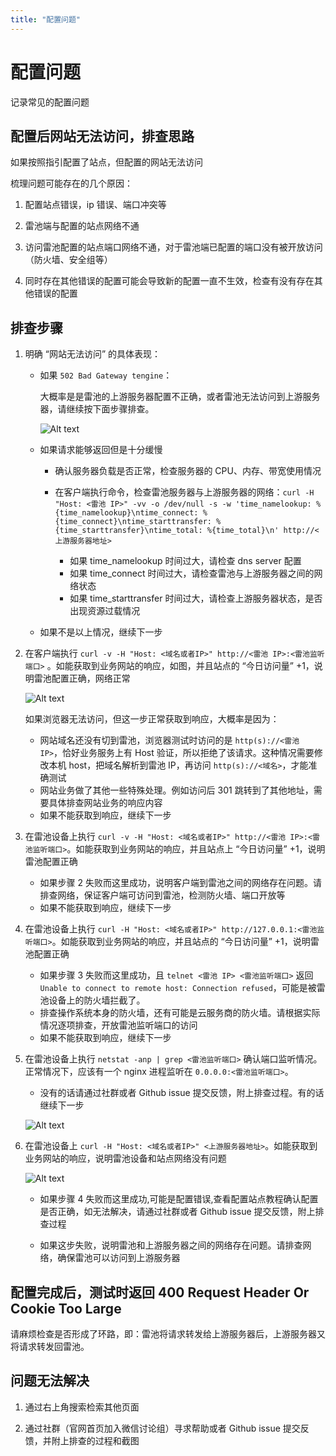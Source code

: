 ```yaml
---
title: "配置问题"
---
```


# 配置问题

记录常见的配置问题

## 配置后网站无法访问，排查思路

如果按照指引配置了站点，但配置的网站无法访问

梳理问题可能存在的几个原因：

1. 配置站点错误，ip 错误、端口冲突等

2. 雷池端与配置的站点网络不通

3. 访问雷池配置的站点端口网络不通，对于雷池端已配置的端口没有被开放访问（防火墙、安全组等）

4. 同时存在其他错误的配置可能会导致新的配置一直不生效，检查有没有存在其他错误的配置

## 排查步骤

1. 明确 “网站无法访问” 的具体表现：

   - 如果 `502 Bad Gateway tengine`：

      大概率是是雷池的上游服务器配置不正确，或者雷池无法访问到上游服务器，请继续按下面步骤排查。

      ![Alt text](/images/docs/guide_config/tengine_502.png)

   - 如果请求能够返回但是十分缓慢

     - 确认服务器负载是否正常，检查服务器的 CPU、内存、带宽使用情况

     - 在客户端执行命令，检查雷池服务器与上游服务器的网络：`curl -H "Host: <雷池 IP>" -vv -o /dev/null -s -w 'time_namelookup: %{time_namelookup}\ntime_connect: %{time_connect}\ntime_starttransfer: %{time_starttransfer}\ntime_total: %{time_total}\n' http://<上游服务器地址>`

       - 如果 time_namelookup 时间过大，请检查 dns server 配置
       - 如果 time_connect 时间过大，请检查雷池与上游服务器之间的网络状态
       - 如果 time_starttransfer 时间过大，请检查上游服务器状态，是否出现资源过载情况

   - 如果不是以上情况，继续下一步

2. 在客户端执行 `curl -v -H "Host: <域名或者IP>" http://<雷池 IP>:<雷池监听端口>` 。如能获取到业务网站的响应，如图，并且站点的 “今日访问量” +1，说明雷池配置正确，网络正常

   ![Alt text](/images/docs/guide_config/check_the_site1.png)

   如果浏览器无法访问，但这一步正常获取到响应，大概率是因为：

     - 网站域名还没有切到雷池，浏览器测试时访问的是 `http(s)://<雷池 IP>`，恰好业务服务上有 Host 验证，所以拒绝了该请求。这种情况需要修改本机 host，把域名解析到雷池 IP，再访问 `http(s)://<域名>`，才能准确测试
     - 网站业务做了其他一些特殊处理。例如访问后 301 跳转到了其他地址，需要具体排查网站业务的响应内容
     - 如果不能获取到响应，继续下一步

3. 在雷池设备上执行 `curl -v -H "Host: <域名或者IP>" http://<雷池 IP>:<雷池监听端口>`。如能获取到业务网站的响应，并且站点上 “今日访问量” +1，说明雷池配置正确

   - 如果步骤 2 失败而这里成功，说明客户端到雷池之间的网络存在问题。请排查网络，保证客户端可访问到雷池，检测防火墙、端口开放等
   - 如果不能获取到响应，继续下一步

4. 在雷池设备上执行 `curl -H "Host: <域名或者IP>" http://127.0.0.1:<雷池监听端口>`。如能获取到业务网站的响应，并且站点的 “今日访问量” +1，说明雷池配置正确

   - 如果步骤 3 失败而这里成功，且 `telnet <雷池 IP> <雷池监听端口>` 返回 `Unable to connect to remote host: Connection refused`，可能是被雷池设备上的防火墙拦截了。
   - 排查操作系统本身的防火墙，还有可能是云服务商的防火墙。请根据实际情况逐项排查，开放雷池监听端口的访问
   - 如果不能获取到响应，继续下一步

5. 在雷池设备上执行 `netstat -anp | grep <雷池监听端口>` 确认端口监听情况。正常情况下，应该有一个 nginx 进程监听在 `0.0.0.0:<雷池监听端口>`。

   - 没有的话请通过社群或者 Github issue 提交反馈，附上排查过程。有的话继续下一步

   ![Alt text](/images/docs/guide_config/check_listen_port.png)

6. 在雷池设备上 `curl -H "Host: <域名或者IP>" <上游服务器地址>`。如能获取到业务网站的响应，说明雷池设备和站点网络没有问题

   ![Alt text](/images/docs/guide_config/check_the_site2.png)

   - 如果步骤 4 失败而这里成功,可能是配置错误,查看配置站点教程确认配置是否正确，如无法解决，请通过社群或者 Github issue 提交反馈，附上排查过程

   - 如果这步失败，说明雷池和上游服务器之间的网络存在问题。请排查网络，确保雷池可以访问到上游服务器

## 配置完成后，测试时返回 400 Request Header Or Cookie Too Large

请麻烦检查是否形成了环路，即：雷池将请求转发给上游服务器后，上游服务器又将请求转发回雷池。

## 问题无法解决

1. 通过右上角搜索检索其他页面

2. 通过社群（官网首页加入微信讨论组）寻求帮助或者 Github issue 提交反馈，并附上排查的过程和截图
